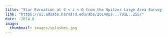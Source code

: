 ```yaml
---
title: "Star Formation at 4 < z < 6 from the Spitzer Large Area Survey with Hyper-Suprime-Cam (SPLASH)"
link: "https://ui.adsabs.harvard.edu/abs/2014ApJ...791L..25S/"
date: -2014.8
image: 
  thumbnail: images/splashms.jpg
---
```


